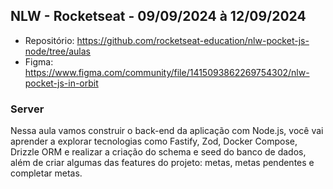 ## NLW - Rocketseat - 09/09/2024 à 12/09/2024

- Repositório: https://github.com/rocketseat-education/nlw-pocket-js-node/tree/aulas
- Figma: https://www.figma.com/community/file/1415093862269754302/nlw-pocket-js-in-orbit

### Server

Nessa aula vamos construir o back-end da aplicação com Node.js, você vai aprender a explorar tecnologias como Fastify, Zod, Docker Compose, Drizzle ORM e realizar a criação do schema e seed do banco de dados, além de criar algumas das features do projeto: metas, metas pendentes e completar metas.
